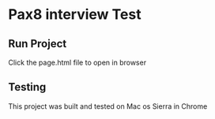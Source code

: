 # Pax8 interview Test

## Run Project
Click the page.html file to open in browser

## Testing
This project was built and tested on Mac os Sierra in Chrome


